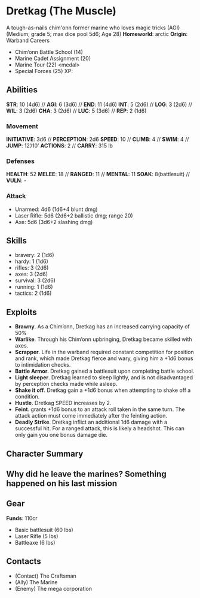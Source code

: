 # Dretkag (The Muscle)
A tough-as-nails chim'onn former marine who loves magic tricks (AGI)
(Medium; grade 5; max dice pool 5d6; Age 28)
**Homeworld**: arctic
**Origin**: Warband
Careers
+ Chim’onn Battle School (14)
+ Marine Cadet Assignment (20)
+ Marine Tour (22) \<medal\>
+ Special Forces (25)
XP: 
## Abilities
**STR**: 10 (4d6)   // **AGI**: 6 (3d6)   // **END**: 11 (4d6)
**INT**: 5 (2d6)   // **LOG**: 3 (2d6)   // **WIL**: 3 (2d6)
**CHA**: 3 (2d6)   // **LUC**: 5 (3d6) // **REP**: 2 (1d6)
### Movement
**INITIATIVE**: 3d6   // **PERCEPTION**: 2d6
**SPEED**: 10  // **CLIMB**: 4  // **SWIM**: 4  // **JUMP**: 12’/10’
**ACTIONS**: 2  // **CARRY**: 315 lb
### Defenses
**HEALTH**: 52
**MELEE**: 18   // **RANGED**: 11   // **MENTAL**: 11
**SOAK**:  8(battlesuit) // **VULN**: -
### Attack
 - Unarmed: 4d6 (1d6+4 blunt dmg)
- Laser Rifle: 5d6 (2d6+2 ballistic dmg; range 20)
- Axe: 5d6 (3d6+2 slashing dmg)
## Skills
- bravery: 2 (1d6)
- hardy: 1 (1d6)
- rifles: 3 (2d6)
- axes: 3 (2d6)
- survival: 3 (2d6)
- running: 1 (1d6)
- tactics: 2 (1d6)
## Exploits
- **Brawny**. As a Chim’onn, Dretkag has an increased carrying capacity of 50%
- **Warlike**. Through his Chim’onn upbringing, Dretkag became skilled with axes.
- **Scrapper**. Life in the warband required constant competition for position and rank, which made Dretkag fierce and wary, giving him a +1d6 bonus to intimidation checks.
- **Battle Armor**. Dretkag gained a battlesuit upon completing battle school. 
- **Light sleeper**. Dretkag learned to sleep lightly, and is not disadvantaged by perception checks made while asleep. 
- **Shake it off**. Dretkag gain a +1d6 bonus when attempting to shake off a condition.
- **Hustle**. Dretkag SPEED increases by 2.
- **Feint**. grants +1d6 bonus to an attack roll taken in the same turn. The attack action must come immediately after the feinting action. 
- **Deadly Strike**. Dretkag inflict an additional 1d6 damage with a successful hit. For a ranged attack, this is likely a headshot. This can only gain you one bonus damage die. 

## Character Summary
Why did he leave the marines? Something happened on his last mission
- 
## Gear
**Funds**: 110cr
- Basic battlesuit (60 lbs)
- Laser Rifle (5 lbs)
- Battleaxe (6 lbs)
## Contacts
- (Contact) The Craftsman
- (Ally) The Marine
- (Enemy) The mega corporation 


